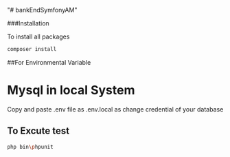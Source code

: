 "# bankEndSymfonyAM" 

###Installation

To install all packages
````bash
composer install
````

##For Environmental Variable

# Mysql in local System
Copy and paste .env file as .env.local as change credential of your database 


## To Excute test
````bash
php bin\phpunit
````
